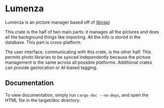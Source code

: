 # Lumenza
Lumenza is an picture manager based off of [libospl](https://github.com/libospl/libospl).

This crate is the half of two main parts: it manages all the pictures and does all the background things like importing. All the info is stored in the database. This part is cross-platform. 

The user interface, communicating with this crate, is the other half. This permits photo libraries to be synced independently because the picture management is the same across all possible platforms. Additional crates can provide geolocation or AI-based tagging.

## Documentation
To view documentation, simply run `cargo doc --no-deps`, and open the HTML file in the target/doc directory. 
